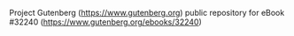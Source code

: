 Project Gutenberg (https://www.gutenberg.org) public repository for eBook #32240 (https://www.gutenberg.org/ebooks/32240)
